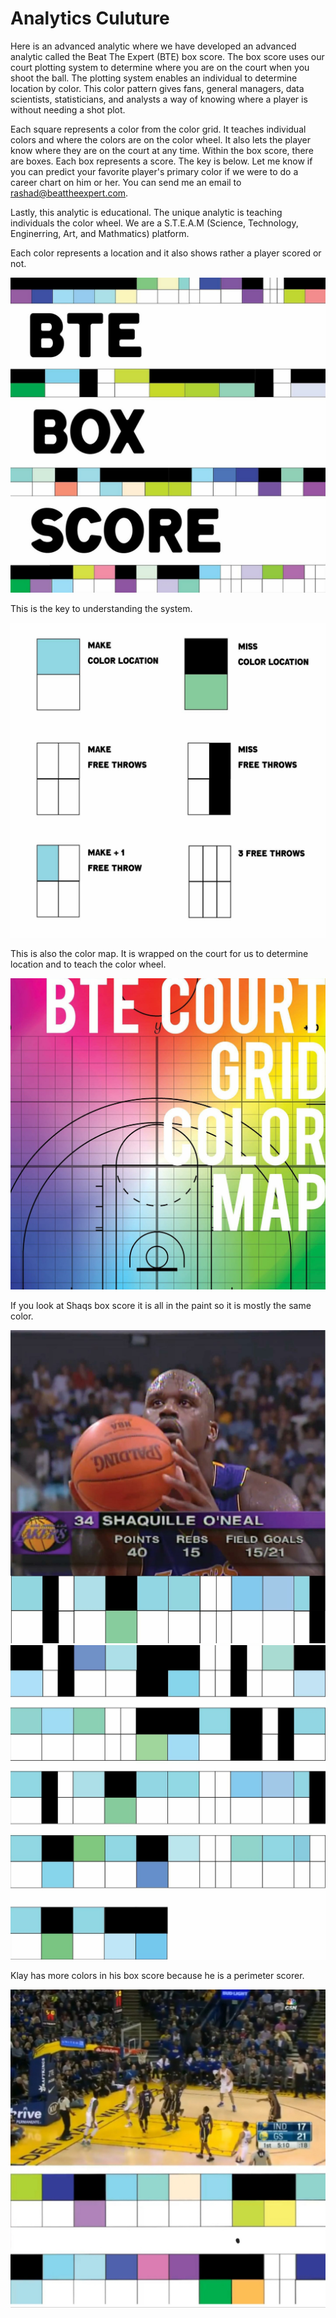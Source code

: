# Analytics Culuture
Here is an advanced analytic where we have developed an advanced analytic called the Beat The Expert (BTE) box score.  The box score uses our court plotting system to determine where you are on the court when you shoot the ball. 
The plotting system enables an individual to determine location by color.  This color pattern gives fans, general managers, data scientists, statisticians, and analysts a way of knowing where a player is without needing a shot plot.  

Each square represents a color from the color grid.  It teaches individual colors and where the colors are on the color wheel.  It also lets the player know where they are on the court at any time.  Within the box score, there are boxes.  Each box represents a score.  The key is below.  Let me know if you can predict your favorite player's primary color if we were to do a career chart on him or her.  You can send me an email to rashad@beattheexpert.com. 

Lastly, this analytic is educational.  The unique analytic is teaching individuals the color wheel.  We are a S.T.E.A.M (Science, Technology, Enginerring, Art, and Mathmatics) platform.  


Each color represents a location and it also shows rather a player scored or not.

![alt text](https://github.com/rashadwest/rashadwest.github.io/blob/master/_posts/BTE_Box_Score.jpg?raw=true)

This is the key to understanding the system. 

![alt text](https://github.com/rashadwest/rashadwest.github.io/blob/master/_posts/Analytic_shots.jpg?raw=true)

This is also the color map.  It is wrapped on the court for us to determine location and to teach the color wheel. 


![alt text](https://github.com/rashadwest/rashadwest.github.io/blob/master/_posts/BTE_Color_Map.jpg?raw=true)

If you look at Shaqs box score it is all in the paint so it is mostly the same color.

![alt text](https://github.com/rashadwest/rashadwest.github.io/blob/master/_posts/Analytic_Shaq.jpg?raw=true)
![alt text](https://github.com/rashadwest/rashadwest.github.io/blob/master/_posts/Analytic_Shaq_2.jpg?raw=true)

Klay has more colors in his box score because he is a perimeter scorer. 

![alt text](https://github.com/rashadwest/rashadwest.github.io/blob/master/_posts/Analytic_Klay.jpg?raw=true)

